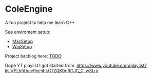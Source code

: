 # ColeEngine
A fun project to help me learn C++

See enviroment setup:
- [MacSetup](docs/setup/MacSetup-CLion.md)
- [WinSetup](docs/setup/WinSetup-VisualStudio.md)

Project backlog here: [TODO](docs/Backlog.md)

Dope YT playlist I got started from:
https://www.youtube.com/playlist?list=PLhfAbcv9cehhkG7ZQK0nfIGJC_C-wSLrx

